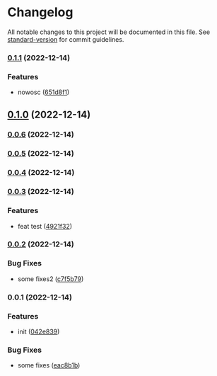 # Changelog

All notable changes to this project will be documented in this file. See [standard-version](https://github.com/conventional-changelog/standard-version) for commit guidelines.

### [0.1.1](https://github.com/Roxxron/test_changelog2/compare/v0.1.0...v0.1.1) (2022-12-14)


### Features

* nowosc ([651d8f1](https://github.com/Roxxron/test_changelog2/commit/651d8f1430f7f24c08656e0754c4513f0bb9604e))

## [0.1.0](https://github.com/Roxxron/test_changelog2/compare/v0.0.6...v0.1.0) (2022-12-14)

### [0.0.6](https://github.com/Roxxron/test_changelog2/compare/v0.0.5...v0.0.6) (2022-12-14)

### [0.0.5](https://github.com/Roxxron/test_changelog2/compare/v0.0.4...v0.0.5) (2022-12-14)

### [0.0.4](https://github.com/Roxxron/test_changelog2/compare/v0.0.3...v0.0.4) (2022-12-14)

### [0.0.3](https://github.com/Roxxron/test_changelog2/compare/v0.0.2...v0.0.3) (2022-12-14)


### Features

* feat test ([4921f32](https://github.com/Roxxron/test_changelog2/commit/4921f32565aaf4941265b2db536c990c7d6cace0))

### [0.0.2](https://github.com/Roxxron/test_changelog2/compare/v0.0.1...v0.0.2) (2022-12-14)


### Bug Fixes

* some fixes2 ([c7f5b79](https://github.com/Roxxron/test_changelog2/commit/c7f5b79a5bb688bfe377a88063dde02b2eee5293))

### 0.0.1 (2022-12-14)


### Features

* init ([042e839](https://github.com/Roxxron/test_changelog2/commit/042e8394057bafdb076c8e6959d8c1d98a55855c))


### Bug Fixes

* some fixes ([eac8b1b](https://github.com/Roxxron/test_changelog2/commit/eac8b1b789a4a6f48898be556e4d4997e3abf219))
